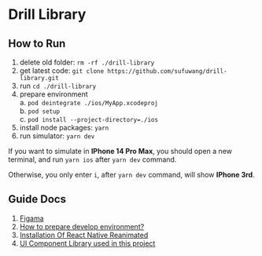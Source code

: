 # Drill Library

## How to Run

1. delete old folder: `rm -rf ./drill-library`
2. get latest code: `git clone https://github.com/sufuwang/drill-library.git`
3. run `cd ./drill-library`
4. prepare environment<br />
   a. `pod deintegrate ./ios/MyApp.xcodeproj`<br />
   b. `pod setup`<br />
   c. `pod install --project-directory=./ios`
5. install node packages: `yarn`
6. run simulator: `yarn dev`

If you want to simulate in <b>IPhone 14 Pro Max</b>, you should open a new terminal, and run `yarn ios` after `yarn dev` command.

Otherwise, you only enter `i`, after `yarn dev` command, will show <b>IPhone 3rd</b>.

## Guide Docs

1. [Figama](https://www.figma.com/file/387BFeTHjPkWwU6CV3nTpX/Untitled?type=design&node-id=0%3A1&mode=design&t=8zFEYqo5S1aCiRl0-1)
2. [How to prepare develop environment?](https://reactnative.dev/docs/environment-setup)
3. [Installation Of React Native Reanimated](https://docs.swmansion.com/react-native-reanimated/docs/fundamentals/installation/)
4. [UI Component Library used in this project](https://wix.github.io/react-native-ui-lib/docs/getting-started/setup)
